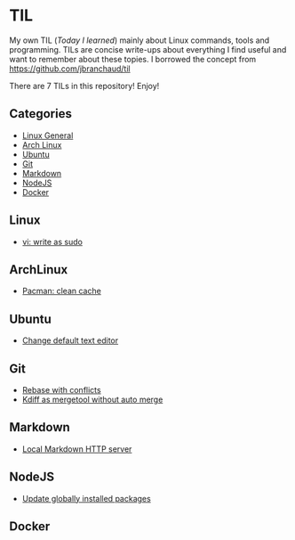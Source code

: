 # TIL

My own TIL (*Today I learned*) mainly about Linux commands, tools and programming. TILs are concise write-ups about everything I find useful and want to remember about these topies. I borrowed the concept from https://github.com/jbranchaud/til 

There are 7 TILs in this repository! Enjoy! 

## Categories

* [Linux General](#linux)
* [Arch Linux](#archlinux)
* [Ubuntu](#ubuntu)
* [Git](#git)
* [Markdown](#markdown)
* [NodeJS](#nodejs)
* [Docker](#docker)

## Linux

* [vi: write as sudo](linux/vi-write-sudo.md)

## ArchLinux

* [Pacman: clean cache](archlinux/pacman-clean-cache.md)

## Ubuntu

* [Change default text editor](ubuntu/change-default-text-editor.md)

## Git

* [Rebase with conflicts](git/rebase-with-conflicts.md)
* [Kdiff as mergetool without auto merge](git/kdiff-as-mergetool.md)

## Markdown

* [Local Markdown HTTP server](markdown/local-markdown-http-server.md)

## NodeJS

 * [Update globally installed packages](nodejs/update-globally-installed-packages.md)

## Docker